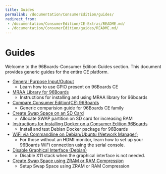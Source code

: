 ```yaml
---
title: Guides
permalink: /documentation/ConsumerEdition/guides/
redirect_from:
 - /documentation/ConsumerEdition/CE-Extras/README.md/
 - /documentation/ConsumerEdition/guides/README.md/
---
```


# Guides

Welcome to the 96Boards-Consumer Edition Guides section. This document provides generic guides for the entire CE platform.

- [General Purpose Input/Output](gpio.md)
   - Learn how to use GPIO present on 96Boards CE
- [MRAA Library for 96Boards](mraa/)
   - Instructions for installing and using MRAA library for 96boards
- [Compare Consumer Edition(CE) 96Boards](compare_96boards_ce.md)
   - Generic comparision guide for 96Boards CE family
- [Create Swap Space on an SD Card](sd_swapspace.md)
   - Allocate SWAP partition on SD card for increasing RAM
- [Instructions for Installing Docker on a Consumer Edition 96Boards](docker_ce.md)
   - Install and test Debian Docker package for 96Boards
- [WiFi via Commandline on Debian/Ubuntu (Network Manager)](wifi_commandline.md)
   - For those without an HDMI monitor, learn how to set up your 96Boards WiFi connection using the serial console.
- [Disable Graphical Interface (Debian)](disable_gui.md)
   - Disable X11 stack when the graphical interface is not needed.
- [Create Swap Space using ZRAM or RAM Compression](zram_swapspace.md)
   - Setup Swap Space using ZRAM or RAM Compression
